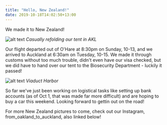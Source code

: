 ```yaml
---
title: "Hello, New Zealand!"
date: 2019-10-18T14:02:50+13:00
---
```


We made it to New Zealand!

![alt text](https://res.cloudinary.com/dqsylhojv/image/upload/h_0.4/v1571361014/hanswustrack.com/hello-new-zealand/IMG_4124_rshq0d.jpg "Casually refolding our tent in AKL")
_Casually refolding our tent in AKL_

Our flight departed out of O'Hare at 8:30pm on Sunday, 10-13, and we arrived to Auckland at 6:30am on Tuesday, 10-15. We made it through customs without too much trouble, didn't even have our visa checked, but we did have to hand over our tent to the Biosecurity Department - luckily it passed!

![alt text](https://res.cloudinary.com/dqsylhojv/image/upload/v1571361287/hanswustrack.com/hello-new-zealand/IMG_4157_e0kds2.jpg "Viaduct Harbor")
_Viaduct Harbor_

So far we've just been working on logistical tasks like setting up bank accounts (as of Oct 1, that was made far more difficult) and are hoping to buy a car this weekend. Looking forward to gettin out on the road!

For more New Zealand pictures to come, check out our Instagram, from_oakland_to_auckland, also linked below!